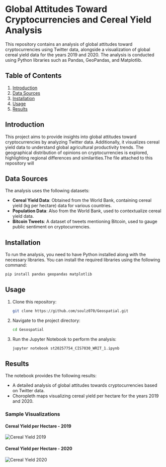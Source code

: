 
# Global Attitudes Toward Cryptocurrencies and Cereal Yield Analysis

This repository contains an analysis of global attitudes toward cryptocurrencies using Twitter data, alongside a visualization of global cereal yield data for the years 2019 and 2020. The analysis is conducted using Python libraries such as Pandas, GeoPandas, and Matplotlib.

## Table of Contents
1. [Introduction](#introduction)
2. [Data Sources](#data-sources)
3. [Installation](#installation)
4. [Usage](#usage)
5. [Results](#results)


## Introduction
This project aims to provide insights into global attitudes toward cryptocurrencies by analyzing Twitter data. Additionally, it visualizes cereal yield data to understand global agricultural productivity trends. The geographical distribution of opinions on cryptocurrencies is explored, highlighting regional differences and similarities.The file attached to this repository will

## Data Sources
The analysis uses the following datasets:
- **Cereal Yield Data**: Obtained from the World Bank, containing cereal yield (kg per hectare) data for various countries.
- **Population Data**: Also from the World Bank, used to contextualize cereal yield data.
- **Bitcoin Tweets**: A dataset of tweets mentioning Bitcoin, used to gauge public sentiment on cryptocurrencies.

## Installation
To run the analysis, you need to have Python installed along with the necessary libraries. You can install the required libraries using the following command:
```bash
pip install pandas geopandas matplotlib
```

## Usage
1. Clone this repository:
   ```bash
   git clone https://github.com/soulz070/Geospatial.git
   ```
2. Navigate to the project directory:
   ```bash
   cd Gesospatial
   ```
3. Run the Jupyter Notebook to perform the analysis:
   ```bash
   jupyter notebook st20257754_CIS7030_WRIT_1.ipynb
   ```

## Results
The notebook provides the following results:
- A detailed analysis of global attitudes towards cryptocurrencies based on Twitter data.
- Choropleth maps visualizing cereal yield per hectare for the years 2019 and 2020.

### Sample Visualizations
#### Cereal Yield per Hectare - 2019
![Cereal Yield 2019](path/to/2019_cereal_yield_map.png)

#### Cereal Yield per Hectare - 2020
![Cereal Yield 2020](path/to/2020_cereal_yield_map.png)

